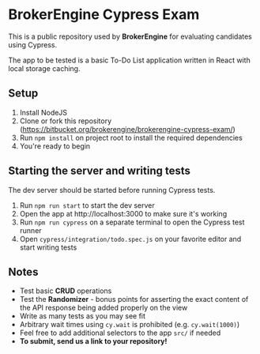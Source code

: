 # BrokerEngine Cypress Exam

This is a public repository used by **BrokerEngine** for evaluating candidates using Cypress.

The app to be tested is a basic To-Do List application written in React with local storage caching.

## Setup

1. Install NodeJS
2. Clone or fork this repository (https://bitbucket.org/brokerengine/brokerengine-cypress-exam/)
3. Run `npm install` on project root to install the required dependencies
4. You're ready to begin

## Starting the server and writing tests

The dev server should be started before running Cypress tests.

1. Run `npm run start` to start the dev server
2. Open the app at http://localhost:3000 to make sure it's working
3. Run `npm run cypress` on a separate terminal to open the Cypress test runner
4. Open `cypress/integration/todo.spec.js` on your favorite editor and start writing tests

## Notes

* Test basic **CRUD** operations
* Test the **Randomizer** - bonus points for asserting the exact content of the API response being added properly on the view
* Write as many tests as you may see fit
* Arbitrary wait times using `cy.wait` is prohibited (e.g. `cy.wait(1000)`)
* Feel free to add additional selectors to the app `src/` if needed
* __To submit, send us a link to your repository!__
